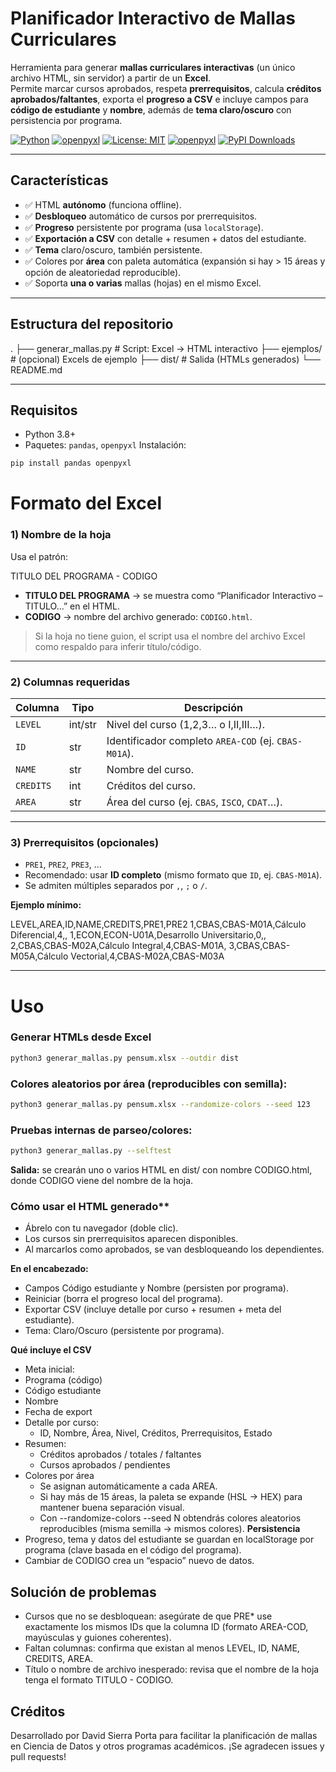 # Planificador Interactivo de Mallas Curriculares
Herramienta para generar **mallas curriculares interactivas** (un único archivo HTML, sin servidor) a partir de un **Excel**.  
Permite marcar cursos aprobados, respeta **prerrequisitos**, calcula **créditos aprobados/faltantes**, exporta el **progreso a CSV** e incluye campos para **código de estudiante** y **nombre**, además de **tema claro/oscuro** con persistencia por programa.

[![Python](https://img.shields.io/badge/python-3.8+-blue.svg)](https://www.python.org/)
[![openpyxl](https://img.shields.io/badge/openpyxl-required-orange.svg)](https://openpyxl.readthedocs.io/)
[![License: MIT](https://img.shields.io/badge/License-MIT-green.svg)](LICENSE)
[![openpyxl](https://img.shields.io/badge/openpyxl-required-orange.svg)](https://openpyxl.readthedocs.io/)
[![PyPI Downloads](https://img.shields.io/pypi/dm/tu-paquete)](https://pypi.org/project/tu-paquete/)

---

## Características
- ✅ HTML **autónomo** (funciona offline).
- ✅ **Desbloqueo** automático de cursos por prerrequisitos.
- ✅ **Progreso** persistente por programa (usa `localStorage`).
- ✅ **Exportación a CSV** con detalle + resumen + datos del estudiante.
- ✅ **Tema** claro/oscuro, también persistente.
- ✅ Colores por **área** con paleta automática (expansión si hay > 15 áreas y opción de aleatoriedad reproducible).
- ✅ Soporta **una o varias** mallas (hojas) en el mismo Excel.

---

## Estructura del repositorio
.
├── generar_mallas.py # Script: Excel → HTML interactivo
├── ejemplos/ # (opcional) Excels de ejemplo
├── dist/ # Salida (HTMLs generados)
└── README.md


---

## Requisitos
- Python 3.8+
- Paquetes: `pandas`, `openpyxl`
Instalación:
```bash
pip install pandas openpyxl
```

# Formato del Excel

### 1) Nombre de la hoja

Usa el patrón:

TITULO DEL PROGRAMA - CODIGO


- **TITULO DEL PROGRAMA** → se muestra como “Planificador Interactivo – TITULO…” en el HTML.  
- **CODIGO** → nombre del archivo generado: `CODIGO.html`.  

> Si la hoja no tiene guion, el script usa el nombre del archivo Excel como respaldo para inferir título/código.

---

### 2) Columnas requeridas

| Columna  | Tipo   | Descripción                                                    |
|----------|--------|----------------------------------------------------------------|
| `LEVEL`  | int/str| Nivel del curso (1,2,3… o I,II,III…).                           |
| `ID`     | str    | Identificador completo `AREA-COD` (ej. `CBAS-M01A`).            |
| `NAME`   | str    | Nombre del curso.                                               |
| `CREDITS`| int    | Créditos del curso.                                             |
| `AREA`   | str    | Área del curso (ej. `CBAS`, `ISCO`, `CDAT`…).                   |

---

### 3) Prerrequisitos (opcionales)

- `PRE1`, `PRE2`, `PRE3`, …  
- Recomendado: usar **ID completo** (mismo formato que `ID`, ej. `CBAS-M01A`).  
- Se admiten múltiples separados por `,`, `;` o `/`.

**Ejemplo mínimo:**

LEVEL,AREA,ID,NAME,CREDITS,PRE1,PRE2
1,CBAS,CBAS-M01A,Cálculo Diferencial,4,,
1,ECON,ECON-U01A,Desarrollo Universitario,0,,
2,CBAS,CBAS-M02A,Cálculo Integral,4,CBAS-M01A,
3,CBAS,CBAS-M05A,Cálculo Vectorial,4,CBAS-M02A,CBAS-M03A


---

# Uso

### Generar HTMLs desde Excel

```bash
python3 generar_mallas.py pensum.xlsx --outdir dist
```

### Colores aleatorios por área (reproducibles con semilla):
```bash
python3 generar_mallas.py pensum.xlsx --randomize-colors --seed 123
```

### Pruebas internas de parseo/colores:
```bash
python3 generar_mallas.py --selftest
```
**Salida:** se crearán uno o varios HTML en dist/ con nombre CODIGO.html, donde CODIGO viene del nombre de la hoja.

### Cómo usar el HTML generado**
- Ábrelo con tu navegador (doble clic).
- Los cursos sin prerrequisitos aparecen disponibles.
- Al marcarlos como aprobados, se van desbloqueando los dependientes.

**En el encabezado:**
- Campos Código estudiante y Nombre (persisten por programa).
- Reiniciar (borra el progreso local del programa).
- Exportar CSV (incluye detalle por curso + resumen + meta del estudiante).
- Tema: Claro/Oscuro (persistente por programa).

**Qué incluye el CSV**
- Meta inicial:
- Programa (código)
- Código estudiante
- Nombre
- Fecha de export
- Detalle por curso:
  - ID, Nombre, Área, Nivel, Créditos, Prerrequisitos, Estado
- Resumen:
  - Créditos aprobados / totales / faltantes
  - Cursos aprobados / pendientes
- Colores por área
  - Se asignan automáticamente a cada AREA.
  - Si hay más de 15 áreas, la paleta se expande (HSL → HEX) para mantener buena separación visual.
  - Con --randomize-colors --seed N obtendrás colores aleatorios reproducibles (misma semilla → mismos colores).
**Persistencia**
- Progreso, tema y datos del estudiante se guardan en localStorage por programa (clave basada en el código del programa).
- Cambiar de CODIGO crea un “espacio” nuevo de datos.

## Solución de problemas
- Cursos que no se desbloquean: asegúrate de que PRE* use exactamente los mismos IDs que la columna ID (formato AREA-COD, mayúsculas y guiones coherentes).
- Faltan columnas: confirma que existan al menos LEVEL, ID, NAME, CREDITS, AREA.
- Título o nombre de archivo inesperado: revisa que el nombre de la hoja tenga el formato TITULO - CODIGO.

## Créditos

Desarrollado por David Sierra Porta para facilitar la planificación de mallas en Ciencia de Datos y otros programas académicos.
¡Se agradecen issues y pull requests!
